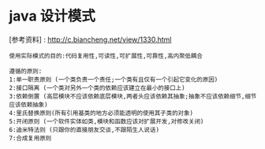 # java 设计模式

[参考资料] : http://c.biancheng.net/view/1330.html

```text
使用实际模式的目的:代码复用性,可读性,可扩展性,可靠性,高内聚低耦合

遵循的原则:
1:单一职责原则 (一个类负责一个责任;一个类有且仅有一个引起它变化的原因)
2:接口隔离 (一个类对另外一个类的依赖应该建立在最小的接口上)
3:依赖倒置 (高层模块不应该依赖底层模块,两者头应该依赖其抽象;抽象不应该依赖细节,细节应该依赖抽象)
4:里氏替换原则(所有引用基类的地方必须能透明的使用其子类的对象)
5:开闭原则 (一个软件实体如类,模块和函数应该对扩展开发,对修改关闭)
6:迪米特法则 (只跟你的直接朋友交谈,不跟陌生人说话)
7:合成复用原则
```